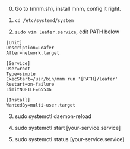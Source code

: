0. Go to (mnm.sh), install mnm, config it right.

1. `cd /etc/systemd/system`

2. `sudo vim leafer.service`, edit PATH below 
```
[Unit]
Description=Leafer
After=network.target

[Service]
User=root
Type=simple
ExecStart=/usr/bin/mnm run '[PATH]/leafer'
Restart=on-failure
LimitNOFILE=65536

[Install]
WantedBy=multi-user.target
```

3. sudo systemctl daemon-reload

4. sudo systemctl start [your-service.service]

5. sudo systemctl status [your-service.service]
